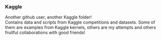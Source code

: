 ### Kaggle

Another github user, another Kaggle folder!  
Contains data and scripts from Kaggle competitions and datasets. Some of them are examples from Kaggle kernels, others are my attempts and others fruitful collaborations with good friends!  
